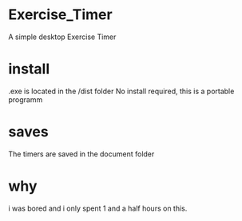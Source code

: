 # Exercise_Timer
A simple desktop Exercise Timer

# install 
.exe is located in the /dist folder
No install required, this is a portable programm

# saves 
The timers are saved in the document folder

# why 
i was bored and i only spent 1 and a half hours on this.

